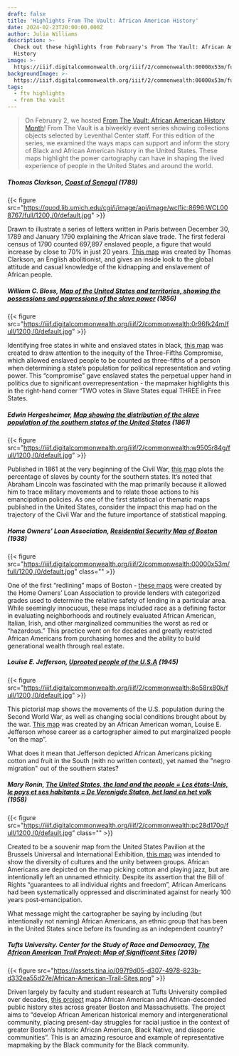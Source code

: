 ```yaml
---
draft: false
title: 'Highlights From The Vault: African American History'
date: 2024-02-23T20:00:00.000Z
author: Julia Williams
description: >-
  Check out these highlights from February's From The Vault: African American
  History
image: >-
  https://iiif.digitalcommonwealth.org/iiif/2/commonwealth:00000x53m/full/1200,/0/default.jpg
backgroundImage: >-
  https://iiif.digitalcommonwealth.org/iiif/2/commonwealth:00000x53m/full/1200,/0/default.jpg
tags:
  - ftv highlights
  - from the vault
---
```


> On February 2, we hosted [From The Vault: African American History Month](https://www.leventhalmap.org/event/ftv-2024-02-02-african-american-history-month/)! From The Vault is a biweekly event series showing collections objects selected by Leventhal Center staff. For this edition of the series, we examined the ways maps can support and inform the story of Black and African American history in the United States. These maps highlight the power cartography can have in shaping the lived experience of people in the United States and around the world.

##### Thomas Clarkson, [Coast of Senegal](https://collections.leventhalmap.org/search/commonwealth-oai:98810p73g) (1789)

{{< figure src="https://quod.lib.umich.edu/cgi/i/image/api/image/wcl1ic:8696:WCL008767/full/1200,/0/default.jpg" >}}

Drawn to illustrate a series of letters written in Paris between December 30, 1789 and January 1790 explaining the African slave trade. The first federal census of 1790 counted 697,897 enslaved people, a figure that would increase by close to 70% in just 20 years. [This map](https://collections.leventhalmap.org/search/commonwealth-oai:98810p73g) was created by Thomas Clarkson, an English abolitionist, and gives an inside look to the global attitude and casual knowledge of the kidnapping and enslavement of African people.

##### William C. Bloss, [Map of the United States and territories, showing the possessions and aggressions of the slave power](https://collections.leventhalmap.org/search/commonwealth:cj82m659m) (1856)

{{< figure src="https://iiif.digitalcommonwealth.org/iiif/2/commonwealth:0r96fk24m/full/1200,/0/default.jpg" >}}

Identifying free states in white and enslaved states in black, [this map](https://collections.leventhalmap.org/search/commonwealth:cj82m659m) was created to draw attention to the inequity of the Three-Fifths Compromise, which allowed enslaved people to be counted as three-fifths of a person when determining a state’s population for political representation and voting power. This “compromise” gave enslaved states the perpetual upper hand in politics due to significant overrepresentation - the mapmaker highlights this in the right-hand corner “TWO votes in Slave States equal THREE in Free States.

##### Edwin Hergesheimer, [Map showing the distribution of the slave population of the southern states of the United States](https://collections.leventhalmap.org/search/commonwealth:w9505r836) (1861)

{{< figure src="https://iiif.digitalcommonwealth.org/iiif/2/commonwealth:w9505r84g/full/1200,/0/default.jpg" >}}

Published in 1861 at the very beginning of the Civil War, [this map](https://collections.leventhalmap.org/search/commonwealth:w9505r836) plots the percentage of slaves by county for the southern states. It’s noted that Abraham Lincoln was fascinated with the map primarily because it allowed him to trace military movements and to relate those actions to his emancipation policies. As one of the first statistical or thematic maps published in the United States, consider the impact this map had on the trajectory of the Civil War and the future importance of statistical mapping.

##### Home Owners’ Loan Association, [Residential Security Map of Boston](https://collections.leventhalmap.org/search/commonwealth:00000x52b) (1938)

{{< figure src="https://iiif.digitalcommonwealth.org/iiif/2/commonwealth:00000x53m/full/1200,/0/default.jpg" class="" >}}

One of the first “redlining” maps of Boston - [these maps](https://collections.leventhalmap.org/search/commonwealth:00000x52b) were created by the Home Owners’ Loan Association to provide lenders with categorized grades used to determine the relative safety of lending in a particular area. While seemingly innocuous, these maps included race as a defining factor in evaluating neighborhoods and routinely evaluated African American, Italian, Irish, and other marginalized communities the worst as red or “hazardous.” This practice went on for decades and greatly restricted African Americans from purchasing homes and the ability to build generational wealth through real estate.

##### Louise E. Jefferson, [Uprooted people of the U.S.A](https://collections.leventhalmap.org/search/commonwealth:t722kt12g) (1945)

{{< figure src="https://iiif.digitalcommonwealth.org/iiif/2/commonwealth:8p58rx80k/full/1200,/0/default.jpg" >}}

This pictorial map shows the movements of the U.S. population during the Second World War, as well as changing social conditions brought about by the war. [This map](https://collections.leventhalmap.org/search/commonwealth:t722kt12g) was created by an African American woman, Louise E. Jefferson whose career as a cartographer aimed to put marginalized people “on the map”.

What does it mean that Jefferson depicted African Americans picking cotton and fruit in the South (with no written context), yet named the "negro migration" out of the southern states?

##### Mary Ronin, [The United States, the land and the people = Les états-Unis, le pays et ses habitants = De Verenigde Staten, het land en het volk](https://collections.leventhalmap.org/search/commonwealth:q811p344n) (1958)

{{< figure src="https://iiif.digitalcommonwealth.org/iiif/2/commonwealth:pc28d170q/full/1200,/0/default.jpg" class="" >}}

Created to be a souvenir map from the United States Pavilion at the Brussels Universal and International Exhibition, [this map](https://collections.leventhalmap.org/search/commonwealth:q811p344n) was intended to show the diversity of cultures and the unity between groups. African Americans are depicted on the map picking cotton and playing jazz, but are intentionally left an unnamed ethnicity. Despite its assertion that the Bill of Rights “guarantees to all individual rights and freedom”, African Americans had been systematically oppressed and discriminated against for nearly 100 years post-emancipation.

What message might the cartographer be saying by including (but intentionally not naming) African Americans, an ethnic group that has been in the United States since before its founding as an independent country?

##### Tufts University. Center for the Study of Race and Democracy, [The African American Trail Project: Map of Significant Sites](https://bpl.bibliocommons.com/v2/record/S75C7222425) (2019)

{{< figure src="https://assets.tina.io/097f9d05-d307-4978-823b-d332ea55d27e/African-American-Trail-Sites.png" >}}

Driven largely by faculty and student research at Tufts University compiled over decades, [this project](https://bpl.bibliocommons.com/v2/record/S75C7222425) maps African American and African-descended public history sites across greater Boston and Massachusetts. The project aims to “develop African American historical memory and intergenerational community, placing present-day struggles for racial justice in the context of greater Boston’s historic African American, Black Native, and diasporic communities”. This is an amazing resource and example of representative mapmaking by the Black community for the Black community.
